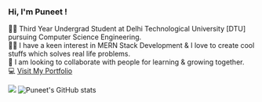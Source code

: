 ### Hi, I'm Puneet ! 
👨‍🎓 Third Year Undergrad Student at Delhi Technological University [DTU] pursuing Computer Science Engineering.\
👨‍💻 I have a keen interest in MERN Stack Development & I love to create cool stuffs which solves real life problems.\
🤝 I am looking to collaborate with people for learning & growing together.\
💻 [Visit My Portfolio](https://puneetkrportfolio.netlify.app/)


![](https://leetcard.jacoblin.cool/puneetkr_0609pk?ext=heatmap)
![Puneet's GitHub stats](https://github-readme-stats.vercel.app/api?username=puneetkr-06&show_icons=true&theme=radical)



